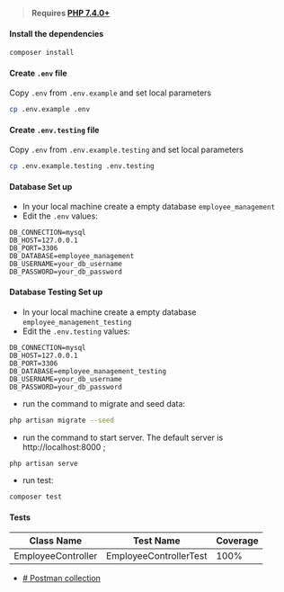> **Requires [PHP 7.4.0+](https://php.net/releases/)**

#### Install the dependencies
```bash
composer install
```

#### Create `.env` file
Copy `.env` from `.env.example` and set local parameters
```bash
cp .env.example .env
```
#### Create `.env.testing` file
Copy `.env` from `.env.example.testing` and set local parameters
```bash
cp .env.example.testing .env.testing
```

#### Database Set up
- In your local machine create a empty database `employee_management`
-  Edit the `.env` values:
```
DB_CONNECTION=mysql
DB_HOST=127.0.0.1
DB_PORT=3306
DB_DATABASE=employee_management
DB_USERNAME=your_db_username
DB_PASSWORD=your_db_password
```

#### Database Testing Set up
- In your local machine create a empty database `employee_management_testing`
-  Edit the `.env.testing` values:
```
DB_CONNECTION=mysql
DB_HOST=127.0.0.1
DB_PORT=3306
DB_DATABASE=employee_management_testing
DB_USERNAME=your_db_username
DB_PASSWORD=your_db_password
```

- run the command to migrate and seed data:
```bash
php artisan migrate --seed
```
- run the command to start server. The default server is http://localhost:8000 ;
```bash
php artisan serve
```
- run test:
```bash
composer test
```

#### Tests

Class Name | Test Name      | Coverage 
---------- | -------------- |  --------------   
EmployeeController      | EmployeeControllerTest      | 100%

- [# Postman collection](./docs/Saled-Employee.postman_collection.json)